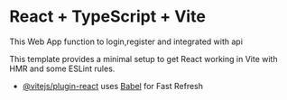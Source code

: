# React + TypeScript + Vite
This Web App function to login,register and integrated with api

This template provides a minimal setup to get React working in Vite with HMR and some ESLint rules.
- [@vitejs/plugin-react](https://github.com/vitejs/vite-plugin-react/blob/main/packages/plugin-react/README.md) uses [Babel](https://babeljs.io/) for Fast Refresh
